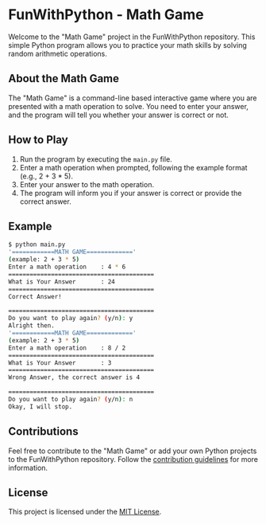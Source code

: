 # FunWithPython - Math Game

Welcome to the "Math Game" project in the FunWithPython repository. This simple Python program allows you to practice your math skills by solving random arithmetic operations.

## About the Math Game

The "Math Game" is a command-line based interactive game where you are presented with a math operation to solve. You need to enter your answer, and the program will tell you whether your answer is correct or not.

## How to Play

1. Run the program by executing the `main.py` file.
2. Enter a math operation when prompted, following the example format (e.g., 2 + 3 * 5).
3. Enter your answer to the math operation.
4. The program will inform you if your answer is correct or provide the correct answer.

## Example

```bash
$ python main.py
'============MATH GAME============='
(example: 2 + 3 * 5)
Enter a math operation    : 4 * 6
=========================================
What is Your Answer       : 24
=========================================
Correct Answer!

=========================================
Do you want to play again? (y/n): y
Alright then.
'============MATH GAME============='
(example: 2 + 3 * 5)
Enter a math operation    : 8 / 2
=========================================
What is Your Answer       : 3
=========================================
Wrong Answer, the correct answer is 4

=========================================
Do you want to play again? (y/n): n
Okay, I will stop.
```

## Contributions

Feel free to contribute to the "Math Game" or add your own Python projects to the FunWithPython repository. Follow the [contribution guidelines](/CONTRIBUTING.md) for more information.

## License

This project is licensed under the [MIT License](/LICENSE).